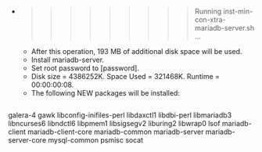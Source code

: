 * >>>>>>>>> Running inst-min-con-xtra-mariadb-server.sh ...
  * After this operation, 193 MB of additional disk space will be used.
  * Install mariadb-server.
  * Set root password to [password].
  * Disk size = 4386252K. Space Used = 321468K. Runtime = 00:00:00:08.
  * The following NEW packages will be installed:
  ```bash
galera-4 gawk libconfig-inifiles-perl libdaxctl1 libdbi-perl
libmariadb3 libncurses6 libndctl6 libpmem1 libsigsegv2
liburing2 libwrap0 lsof mariadb-client mariadb-client-core
mariadb-common mariadb-server mariadb-server-core mysql-common psmisc
socat
  ```
